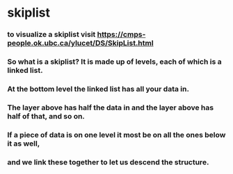 # skiplist


### to visualize a skiplist visit https://cmps-people.ok.ubc.ca/ylucet/DS/SkipList.html 

### So what is a skiplist? It is made up of levels, each of which is a linked list.
### At the bottom level the linked list has all your data in.
### The layer above has half the data in and the layer above has half of that, and so on.
### If a piece of data is on one level it most be on all the ones below it as well,
### and we link these together to let us descend the structure.
